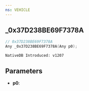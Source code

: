 ```yaml
---
ns: VEHICLE
---
```

## _0x37D238BE69F7378A

```c
// 0x37D238BE69F7378A
Any _0x37D238BE69F7378A(Any p0);
```

```
NativeDB Introduced: v1207
```

## Parameters
* **p0**:
